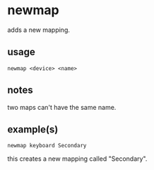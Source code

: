 # newmap

adds a new mapping.

## usage

```
newmap <device> <name>
```

## notes

two maps can't have the same name.

## example(s)

```
newmap keyboard Secondary
```

this creates a new mapping called "Secondary".
